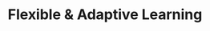 ---
layout: tags
title: "Flexible & Adaptive Learning"
tags: "Flexible & Adaptive Learning"
header: fal-image
---